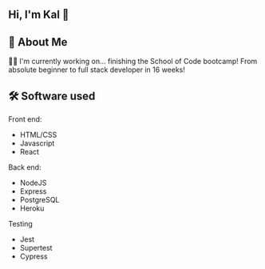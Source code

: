 ## Hi, I'm Kal 👋


## 🚀 About Me

👩‍💻 I'm currently working on... finishing the School of Code bootcamp! From absolute beginner to full stack developer in 16 weeks!


## 🛠 Software used
Front end:
* HTML/CSS
* Javascript
* React

Back end:
* NodeJS
* Express
* PostgreSQL
* Heroku

Testing
* Jest
* Supertest
* Cypress 


